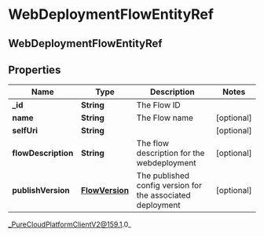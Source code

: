 # WebDeploymentFlowEntityRef

## WebDeploymentFlowEntityRef

## Properties

|Name | Type | Description | Notes|
|------------ | ------------- | ------------- | -------------|
| **_id** | **String** | The Flow ID | |
| **name** | **String** | The Flow name | [optional] |
| **selfUri** | **String** |  | [optional] |
| **flowDescription** | **String** | The flow description for the webdeployment | [optional] |
| **publishVersion** | [**FlowVersion**](FlowVersion) | The published config version for the associated deployment | [optional] |



_PureCloudPlatformClientV2@159.1.0_
